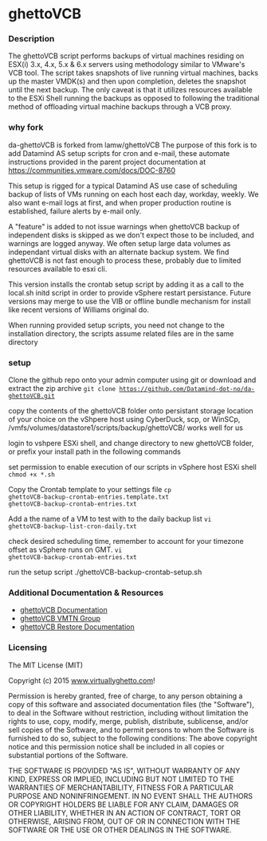 # ghettoVCB

### Description

The ghettoVCB script performs backups of virtual machines residing on ESX(i) 3.x, 4.x, 5.x & 6.x servers using methodology similar to VMware's VCB tool. The script takes snapshots of live running virtual machines, backs up the  master VMDK(s) and then upon completion, deletes the snapshot until the next backup. The only caveat is that it utilizes resources available to the ESXi Shell running the backups as opposed to following the traditional method of offloading virtual machine backups through a VCB proxy.

### why fork
da-ghettoVCB is forked from lamw/ghettoVCB 
The purpose of this fork is to add Datamind AS setup scripts for cron and e-mail, these automate instructions provided in the parent project documentation at https://communities.vmware.com/docs/DOC-8760

This setup is rigged for a typical Datamind AS use case of scheduling backup of lists of VMs running on each host each day, workday, weekly.  We also want e-mail logs at first, and when proper production routine is established, failure alerts by e-mail only.

A "feature" is added to not issue warnings when ghettoVCB backup of independent disks is skipped as we don't expect those to be included, and warnings are logged anyway.  We often setup large data volumes as independant virtual disks with an alternate backup system. We find ghettoVCB is not fast enough to process these, probably due to limited resources available to esxi cli.

This version installs the crontab setup script by adding it as a call to the local.sh initd script in order to provide vSphere restart persistance. Future versions may merge to use the VIB or offline bundle mechanism for install like recent versions of Williams original do.

When running provided setup scripts, you need not change to the installation directory, the scripts assume related files are in the same directory


### setup
Clone the github repo onto your admin computer using git or download and extract the zip archive 
<code>git clone https://github.com/Datamind-dot-no/da-ghettoVCB.git</code>

copy the contents of the ghettoVCB folder onto persistant storage location of your choice on the vShpere host using CyberDuck, scp, or WinSCp, /vmfs/volumes/datastore1/scripts/backup/ghettoVCB/ works well for us

login to vshpere ESXi shell, and change directory to new ghettoVCB folder, or prefix your install path in the following commands

set permission to enable execution of our scripts in vSphere host ESXi shell
<code>chmod +x *.sh</code>

Copy the Crontab template to your settings file
<code>cp ghettoVCB-backup-crontab-entries.template.txt ghettoVCB-backup-crontab-entries.txt</code>

Add a the name of a VM to test with to the daily backup list
<code>vi ghettoVCB-backup-list-cron-daily.txt</code>

check desired scheduling time, remember to account for your timezone offset as vSphere runs on GMT.
<code>vi ghettoVCB-backup-crontab-entries.txt</code>

run the setup script
./ghettoVCB-backup-crontab-setup.sh


### Additional Documentation & Resources
- [ghettoVCB Documentation](http://communities.vmware.com/docs/DOC-8760)
- [ghettoVCB VMTN Group](http://communities.vmware.com/groups/ghettovcb)
- [ghettoVCB Restore Documentation](http://communities.vmware.com/docs/DOC-10595)

### Licensing

The MIT License (MIT)

Copyright (c) 2015 www.virtuallyghetto.com!

Permission is hereby granted, free of charge, to any person obtaining a copy
of this software and associated documentation files (the "Software"), to deal
in the Software without restriction, including without limitation the rights
to use, copy, modify, merge, publish, distribute, sublicense, and/or sell
copies of the Software, and to permit persons to whom the Software is
furnished to do so, subject to the following conditions:
The above copyright notice and this permission notice shall be included in all
copies or substantial portions of the Software.

THE SOFTWARE IS PROVIDED "AS IS", WITHOUT WARRANTY OF ANY KIND, EXPRESS OR
IMPLIED, INCLUDING BUT NOT LIMITED TO THE WARRANTIES OF MERCHANTABILITY,
FITNESS FOR A PARTICULAR PURPOSE AND NONINFRINGEMENT. IN NO EVENT SHALL THE
AUTHORS OR COPYRIGHT HOLDERS BE LIABLE FOR ANY CLAIM, DAMAGES OR OTHER
LIABILITY, WHETHER IN AN ACTION OF CONTRACT, TORT OR OTHERWISE, ARISING FROM,
OUT OF OR IN CONNECTION WITH THE SOFTWARE OR THE USE OR OTHER DEALINGS IN THE
SOFTWARE.
